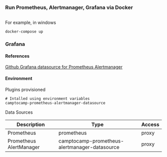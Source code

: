 ### Run Prometheus, Alertmanager, Grafana via Docker

```

```
For example, in windows
```
docker-compose up
```


### Grafana

#### References

[Github Grafana datasource for Prometheus Alertmanager](https://github.com/camptocamp/grafana-prometheus-alertmanager-datasource)


#### Environment

Plugins provisioned
```
# Intalled using environment variables
camptocamp-prometheus-alertmanager-datasource
```

Data Sources

| Description             | Type                                          | Access |
| ----------------------- | --------------------------------------------- | ------ |
| Prometheus              | prometheus                                    | proxy  |
| Prometheus AlertManager | camptocamp-prometheus-alertmanager-datasource | proxy  |
